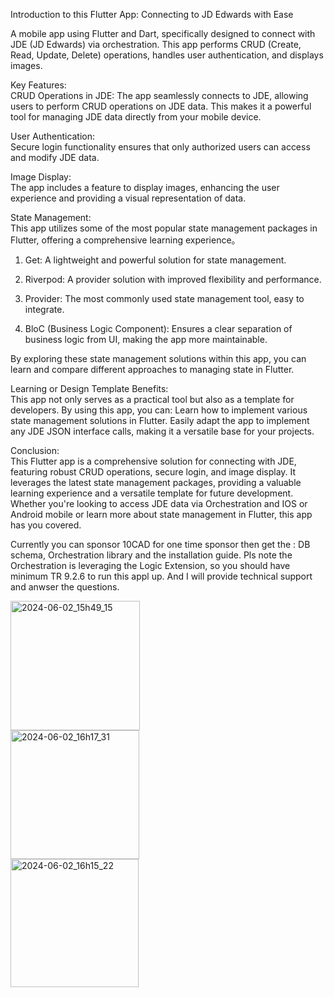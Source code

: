 
Introduction to this Flutter App: Connecting to JD Edwards with Ease


A mobile app using Flutter and Dart, specifically designed to connect with JDE (JD Edwards) via orchestration. This app performs CRUD (Create, Read, Update, Delete) operations, handles user authentication, and displays images.

Key Features: <br>
CRUD Operations in JDE: 
  The app seamlessly connects to JDE, allowing users to perform CRUD operations on JDE data. This makes it a powerful tool for managing JDE data directly from your mobile device.

User Authentication: <br>
  Secure login functionality ensures that only authorized users can access and modify JDE data.

Image Display: <br>
  The app includes a feature to display images, enhancing the user experience and providing a visual representation of data.

State Management: <br>
  This app utilizes some of the most popular state management packages in Flutter, offering a comprehensive learning experience。<br>
1. Get: A lightweight and powerful solution for state management. <br>

2. Riverpod: A provider solution with improved flexibility and performance. <br>

3. Provider: The most commonly used state management tool, easy to integrate. <br>

4. BloC (Business Logic Component): Ensures a clear separation of business logic from UI, making the app more maintainable. <br>

By exploring these state management solutions within this app, you can learn and compare different approaches to managing state in Flutter.

Learning or Design Template Benefits: <br>
  This app not only serves as a practical tool but also as a template for developers. By using this app, you can:  Learn how to implement various state management solutions in Flutter. Easily adapt the app to implement any JDE JSON interface calls, making it a versatile base for your projects.<br>

Conclusion:<br>
  This Flutter app is a comprehensive solution for connecting with JDE, featuring robust CRUD operations, secure login, and image display. It leverages the latest state management packages, providing a valuable learning experience and a versatile template for future development. Whether you're looking to access JDE data via Orchestration and IOS or Android mobile or learn more about state management in Flutter, this app has you covered.



Currently you can sponsor 10CAD for one time sponsor then get the : DB schema, Orchestration library and the installation guide. Pls note the Orchestration is leveraging the Logic Extension, so you should have  minimum TR 9.2.6 to run this appl up. And I will provide technical support and anwser the questions.
    
<!---
chamberspchen/chamberspchen is a ✨ special ✨ repository because its `README.md` (this file) appears on your GitHub profile.
You can click the Preview link to take a look at your changes.
--->
<img width="207" alt="2024-06-02_15h49_15" src="https://github.com/chamberspchen/chamberspchen/assets/163770556/05649bad-25f6-4bec-ac1d-d77a45c408d3">    

<br>

<img width="206" alt="2024-06-02_16h17_31" src="https://github.com/chamberspchen/chamberspchen/assets/163770556/72279af6-88db-4af9-8ab8-1b56d4a2ac1f">

<br>

<img width="205" alt="2024-06-02_16h15_22" src="https://github.com/chamberspchen/chamberspchen/assets/163770556/a84e0454-13ab-422f-a2e0-a068c7d99fd9">


